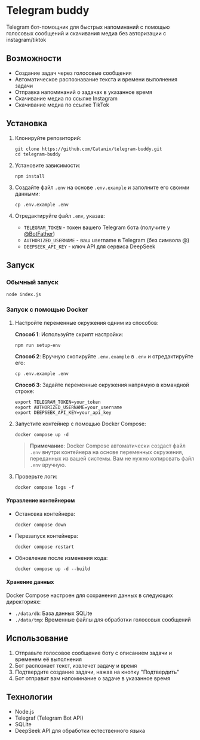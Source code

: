 # Telegram buddy

Telegram бот-помощник для быстрых напоминаний с помощью голосовых сообщений и скачивания медиа без авторизации с instagram/tiktok

## Возможности

- Создание задач через голосовые сообщения
- Автоматическое распознавание текста и времени выполнения задачи
- Отправка напоминаний о задачах в указанное время
- Скачивание медиа по ссылке Instagram
- Скачивание медиа по ссылке TikTok


## Установка

1. Клонируйте репозиторий:
   ```
   git clone https://github.com/Catanix/telegram-buddy.git
   cd telegram-buddy
   ```

2. Установите зависимости:
   ```
   npm install
   ```

3. Создайте файл `.env` на основе `.env.example` и заполните его своими данными:
   ```
   cp .env.example .env
   ```

4. Отредактируйте файл `.env`, указав:
   - `TELEGRAM_TOKEN` - токен вашего Telegram бота (получите у [@BotFather](https://t.me/BotFather))
   - `AUTHORIZED_USERNAME` - ваш username в Telegram (без символа @)
   - `DEEPSEEK_API_KEY` - ключ API для сервиса DeepSeek

## Запуск

### Обычный запуск

```
node index.js
```

### Запуск с помощью Docker

1. Настройте переменные окружения одним из способов:

   **Способ 1**: Используйте скрипт настройки:
   ```
   npm run setup-env
   ```

   **Способ 2**: Вручную скопируйте `.env.example` в `.env` и отредактируйте его:
   ```
   cp .env.example .env
   ```

   **Способ 3**: Задайте переменные окружения напрямую в командной строке:
   ```
   export TELEGRAM_TOKEN=your_token
   export AUTHORIZED_USERNAME=your_username
   export DEEPSEEK_API_KEY=your_api_key
   ```

2. Запустите контейнер с помощью Docker Compose:
   ```
   docker compose up -d
   ```

   > **Примечание**: Docker Compose автоматически создаст файл `.env` внутри контейнера на основе переменных окружения, 
   > переданных из вашей системы. Вам не нужно копировать файл `.env` вручную.

3. Проверьте логи:
   ```
   docker compose logs -f
   ```

#### Управление контейнером

- Остановка контейнера:
  ```
  docker compose down
  ```

- Перезапуск контейнера:
  ```
  docker compose restart
  ```

- Обновление после изменения кода:
  ```
  docker compose up -d --build
  ```

#### Хранение данных

Docker Compose настроен для сохранения данных в следующих директориях:
- `./data/db`: База данных SQLite
- `./data/tmp`: Временные файлы для обработки голосовых сообщений

## Использование

1. Отправьте голосовое сообщение боту с описанием задачи и временем её выполнения
2. Бот распознает текст, извлечет задачу и время
3. Подтвердите создание задачи, нажав на кнопку "Подтвердить"
4. Бот отправит вам напоминание о задаче в указанное время

## Технологии

- Node.js
- Telegraf (Telegram Bot API)
- SQLite
- DeepSeek API для обработки естественного языка
